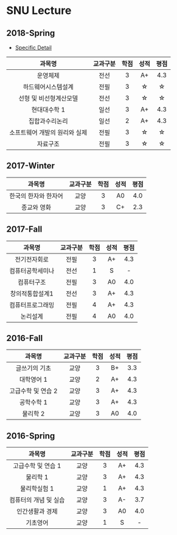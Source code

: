 # SNU Lecture

## 2018-Spring
* [Specific Detail](https://github.com/kajebiii/snuLecture/blob/master/2018-Spring/README.md)

|과목명|교과구분|학점|성적|평점|
|:--:|:--:|:--:|:--:|:--:|
|운영체제|전선|3|A+|4.3|
|하드웨어시스템설계|전필|3|☆|☆|
|선형 및 비선형계산모델|전선|3|☆|☆|
|현대대수학 1|일선|3|A+|4.3|
|집합과수리논리|일선|2|A+|4.3|
|소프트웨어 개발의 원리와 실제|전필|3|☆|☆|
|자료구조|전필|3|☆|☆|

## 2017-Winter
|과목명|교과구분|학점|성적|평점|
|:--:|:--:|:--:|:--:|:--:|
|한국의 한자와 한자어|교양|3|A0|4.0|
|종교와 영화|교양|3|C+|2.3|

## 2017-Fall
|과목명|교과구분|학점|성적|평점|
|:--:|:--:|:--:|:--:|:--:|
|전기전자회로|전필|3|A+|4.3|
|컴퓨터공학세미나|전선|1|S|-|
|컴퓨터구조|전필|3|A0|4.0|
|창의적통합설계1|전선|3|A+|4.3|
|컴퓨터프로그래밍|전필|4|A+|4.3|
|논리설계|전필|4|A0|4.0|

## 2016-Fall
|과목명|교과구분|학점|성적|평점|
|:--:|:--:|:--:|:--:|:--:|
|글쓰기의 기초|교양|3|B+|3.3|
|대학영어 1|교양|2|A+|4.3|
|고급수학 및 연습 2|교양|3|A+|4.3|
|공학수학 1|교양|3|A+|4.3|
|물리학 2|교양|3|A0|4.0|

## 2016-Spring
|과목명|교과구분|학점|성적|평점|
|:--:|:--:|:--:|:--:|:--:|
|고급수학 및 연습 1|교양|3|A+|4.3|
|물리학 1|교양|3|A+|4.3|
|물리학실험 1|교양|1|A+|4.3|
|컴퓨터의 개념 및 실습|교양|3|A-|3.7|
|인간생활과 경제|교양|3|A0|4.0|
|기초영어|교양|1|S|-|

